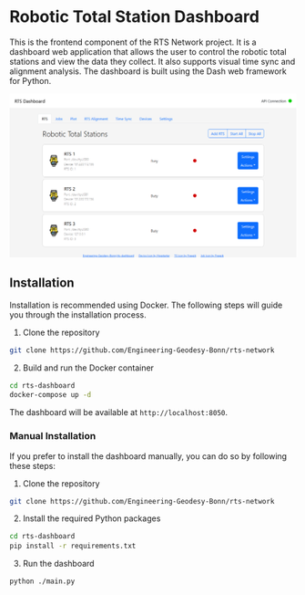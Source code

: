 # Robotic Total Station Dashboard

This is the frontend component of the RTS Network project. It is a dashboard web application that allows the user to control the robotic total stations and view the data they collect. It also supports visual time sync and alignment analysis. The dashboard is built using the Dash web framework for Python.

![](./.images/dashboard.png)


## Installation

Installation is recommended using Docker. The following steps will guide you through the installation process.

1. Clone the repository

```bash
git clone https://github.com/Engineering-Geodesy-Bonn/rts-network
```

2. Build and run the Docker container

```bash
cd rts-dashboard
docker-compose up -d
```

The dashboard will be available at `http://localhost:8050`.

### Manual Installation

If you prefer to install the dashboard manually, you can do so by following these steps:

1. Clone the repository

```bash
git clone https://github.com/Engineering-Geodesy-Bonn/rts-network
```

2. Install the required Python packages

```bash
cd rts-dashboard
pip install -r requirements.txt
```

3. Run the dashboard

```bash
python ./main.py
```
